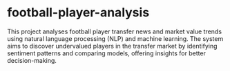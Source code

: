 # football-player-analysis
This project analyses football player transfer news and market value trends using natural language processing (NLP) and machine learning. The system aims to discover undervalued players in the transfer market by identifying sentiment patterns and comparing models, offering insights for better decision-making.
